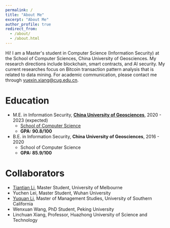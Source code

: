 ```yaml
---
permalink: /
title: "About Me"
excerpt: "About Me"
author_profile: true
redirect_from: 
  - /about/
  - /about.html
---
```


Hi! I am a Master's student in Computer Science (Information Security) at the School of Computer Sciences, China University of Geosciences. My research directions include blockchain, smart contracts, and AI security. My current researches focus on Bitcoin transaction pattern analysis that is related to data mining. For academic communication, please contact me through <u>yuexin.xiang@cug.edu.cn</u>.

Education
======
* M.E. in Information Security, **[China University of Geosciences](https://en.cug.edu.cn/)**, 2020 - 2023 (expected)
  -   [School of Computer Science](https://en.cs.cug.edu.cn/)
  -   **GPA: 90.8/100**
* B.E. in Information Security, **China University of Geosciences**, 2016 - 2020
  -   School of Computer Science
  -   **GPA: 85.9/100**


Collaborators
======
* [Tiantian Li](https://scholar.google.com/citations?user=WgIgW_0AAAAJ&hl=en), Master Student, University of Melbourne
* Yuchen Lei, Master Student, Wuhan University
* [Yuquan Li](https://www.linkedin.com/in/yuquan-li-0228/), Master of Management Studies, University of Southern California
* Wenxuan Wang, PhD Student, Peking University
* Linchuan Xiang, Professor, Huazhong University of Science and Technology


